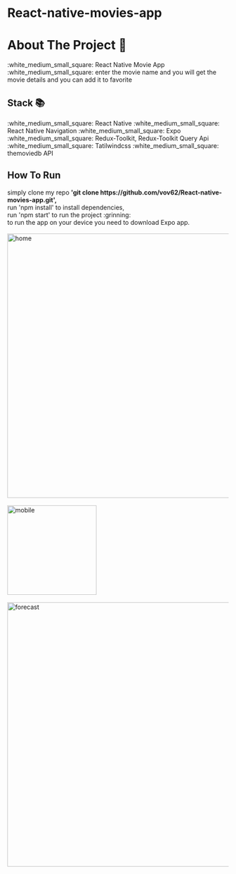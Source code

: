 # React-native-movies-app
<h1>About The Project 🙋</h1>
:white_medium_small_square: React Native Movie App </br>
:white_medium_small_square: enter the movie name and you will get the movie details and you can add it to favorite 
</br>
<h2>Stack 📚</h2>
:white_medium_small_square: React Native
:white_medium_small_square: React Native Navigation
:white_medium_small_square: Expo
:white_medium_small_square: Redux-Toolkit, Redux-Toolkit Query Api 
:white_medium_small_square: Tatilwindcss
:white_medium_small_square: themoviedb API
<h2>How To Run </h2>
simply clone my repo <strong> 'git clone https://github.com/vov62/React-native-movies-app.git',</strong></br>
run 'npm install' to install dependencies,</br> 
run 'npm start' to run the project  :grinning:
</br>
to run the app on your device you need to download Expo app. 
</br>
</br>


<img width="600" alt="home" src="https://github.com/vov62/frontend-vinylstore-project/assets/71568364/9a3e2db8-4244-445e-848c-468cf4e0705f">
</br>
</br>
<img width="203" alt="mobile" src="https://github.com/vov62/frontend-vinylstore-project/assets/71568364/949c94a8-4fc8-45b0-88c6-094904dd2ccf">
</br>
</br>
<img width="600" alt="forecast" src="https://github.com/vov62/frontend-vinylstore-project/assets/71568364/24eafcb1-37ce-4051-91a9-33f294c02573">
</br>
</br>



